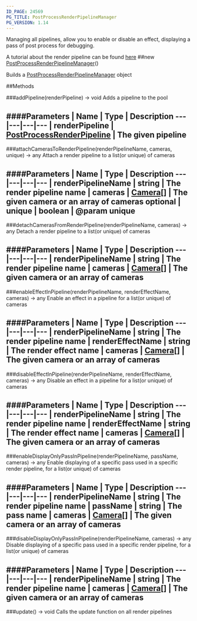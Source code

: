 ```yaml
---
ID_PAGE: 24569
PG_TITLE: PostProcessRenderPipelineManager
PG_VERSION: 1.14
---
```


Managing all pipelines, allow you to enable or disable an effect, displaying a pass of post process for debugging.

A tutorial about the render pipeline can be found [here](https://github.com/BabylonJS/Babylon.js/wiki/How-to-use-PostProcessRenderPipeline)
##new [PostProcessRenderPipelineManager](/classes/PostProcessRenderPipelineManager)()

Builds a [PostProcessRenderPipelineManager](/classes/PostProcessRenderPipelineManager) object



##Methods

###addPipeline(renderPipeline) &rarr; void
Adds a pipeline to the pool

####Parameters
 | Name | Type | Description
---|---|---|---
 | renderPipeline | [PostProcessRenderPipeline](/classes/PostProcessRenderPipeline) | The given pipeline
---

###attachCamerasToRenderPipeline(renderPipelineName, cameras, unique) &rarr; any
Attach a render pipeline to a list(or unique) of cameras

####Parameters
 | Name | Type | Description
---|---|---|---
 | renderPipelineName | string | The render pipeline name
 | cameras | [Camera](/classes/Camera)[] | The given camera or an array of cameras
optional | unique | boolean | @param unique
---

###detachCamerasFromRenderPipeline(renderPipelineName, cameras) &rarr; any
Detach a render pipeline to a list(or unique) of cameras

####Parameters
 | Name | Type | Description
---|---|---|---
 | renderPipelineName | string | The render pipeline name
 | cameras | [Camera](/classes/Camera)[] | The given camera or an array of cameras
---

###enableEffectInPipeline(renderPipelineName, renderEffectName, cameras) &rarr; any
Enable an effect in a pipeline for a list(or unique) of cameras

####Parameters
 | Name | Type | Description
---|---|---|---
 | renderPipelineName | string | The render pipeline name
 | renderEffectName | string | The render effect name
 | cameras | [Camera](/classes/Camera)[] | The given camera or an array of cameras
---

###disableEffectInPipeline(renderPipelineName, renderEffectName, cameras) &rarr; any
Disable an effect in a pipeline for a list(or unique) of cameras

####Parameters
 | Name | Type | Description
---|---|---|---
 | renderPipelineName | string | The render pipeline name
 | renderEffectName | string | The render effect name
 | cameras | [Camera](/classes/Camera)[] | The given camera or an array of cameras
---

###enableDisplayOnlyPassInPipeline(renderPipelineName, passName, cameras) &rarr; any
Enable displaying of a specific pass used in a specific render pipeline, for a list(or unique) of cameras

####Parameters
 | Name | Type | Description
---|---|---|---
 | renderPipelineName | string | The render pipeline name
 | passName | string | The pass name
 | cameras | [Camera](/classes/Camera)[] | The given camera or an array of cameras
---

###disableDisplayOnlyPassInPipeline(renderPipelineName, cameras) &rarr; any
Disable displaying of a specific pass used in a specific render pipeline, for a list(or unique) of cameras

####Parameters
 | Name | Type | Description
---|---|---|---
 | renderPipelineName | string | The render pipeline name
 | cameras | [Camera](/classes/Camera)[] | The given camera or an array of cameras
---

###update() &rarr; void
Calls the update function on all render pipelines

